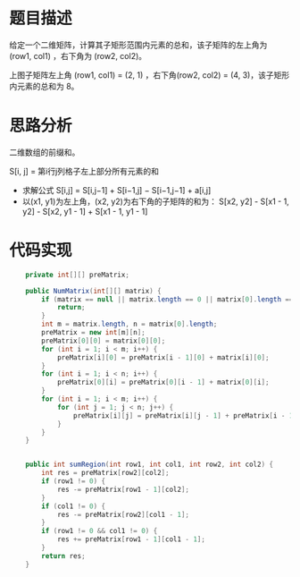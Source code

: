# 题目描述
给定一个二维矩阵，计算其子矩形范围内元素的总和，该子矩阵的左上角为 (row1, col1) ，右下角为 (row2, col2)。

 
上图子矩阵左上角 (row1, col1) = (2, 1) ，右下角(row2, col2) = (4, 3)，该子矩形内元素的总和为 8。

# 思路分析
二维数组的前缀和。

S[i, j] = 第i行j列格子左上部分所有元素的和

- 求解公式 S[i,j] = S[i,j−1] + S[i−1,j] − S[i−1,j−1] + a[i,j]
- 以(x1, y1)为左上角，(x2, y2)为右下角的子矩阵的和为：
S[x2, y2] - S[x1 - 1, y2] - S[x2, y1 - 1] + S[x1 - 1, y1 - 1]



# 代码实现
```java
    private int[][] preMatrix;

    public NumMatrix(int[][] matrix) {
        if (matrix == null || matrix.length == 0 || matrix[0].length == 0) {
            return;
        }
        int m = matrix.length, n = matrix[0].length;
        preMatrix = new int[m][n];
        preMatrix[0][0] = matrix[0][0];
        for (int i = 1; i < m; i++) {
            preMatrix[i][0] = preMatrix[i - 1][0] + matrix[i][0];
        }
        for (int i = 1; i < n; i++) {
            preMatrix[0][i] = preMatrix[0][i - 1] + matrix[0][i];
        }
        for (int i = 1; i < m; i++) {
            for (int j = 1; j < n; j++) {
                preMatrix[i][j] = preMatrix[i][j - 1] + preMatrix[i - 1][j] - preMatrix[i - 1][j - 1] + matrix[i][j];
            }
        }
    }


    public int sumRegion(int row1, int col1, int row2, int col2) {
        int res = preMatrix[row2][col2];
        if (row1 != 0) {
            res -= preMatrix[row1 - 1][col2];
        }
        if (col1 != 0) {
            res -= preMatrix[row2][col1 - 1];
        }
        if (row1 != 0 && col1 != 0) {
            res += preMatrix[row1 - 1][col1 - 1];
        }
        return res;
    }

```